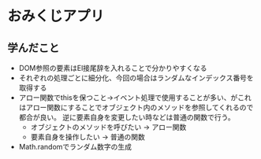 # おみくじアプリ

## 学んだこと
- DOM参照の要素はEl接尾辞を入れることで分かりやすくなる
- それぞれの処理ごとに細分化、今回の場合はランダムなインデックス番号を取得する
- アロー関数でthisを保つこと→イベント処理で使用することが多い、がこれはアロー関数にすることでオブジェクト内のメソッドを参照してくれるので都合が良い。
逆に要素自身を変更したい時などは普通の関数で行う。
    - オブジェクトのメソッドを呼びたい → アロー関数
    - 要素自身を操作したい → 普通の関数   
- Math.randomでランダム数字の生成